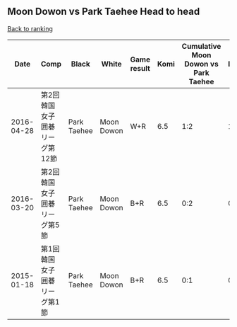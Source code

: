 ## Moon Dowon vs Park Taehee Head to head

[Back to ranking](../../index.md)




| **Date** | **Comp** | **Black** | **White** | **Game result** | **Komi** | **Cumulative Moon Dowon vs Park Taehee** | **Moon Dowon streak** | **Park Taehee streak** | 
| --- | --- | --- | --- | --- | --- | --- | --- | --- |
| 2016-04-28 | 第2回韓国女子囲碁リーグ第12節 | Park Taehee | Moon Dowon | W+R | 6.5 | 1:2 | 1 | 0 | 
| 2016-03-20 | 第2回韓国女子囲碁リーグ第5節 | Park Taehee | Moon Dowon | B+R | 6.5 | 0:2 | 0 | 2 | 
| 2015-01-18 | 第1回韓国女子囲碁リーグ第1節 | Park Taehee | Moon Dowon | B+R | 6.5 | 0:1 | 0 | 1 |




